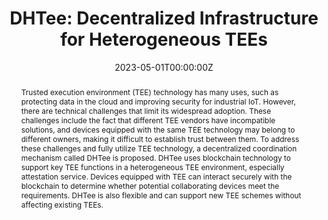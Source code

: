 ---
title: "DHTee: Decentralized Infrastructure for Heterogeneous TEEs"
authors:
- Rabimba Karanjai
- Zhimin Gao
- Lin Chen
- admin
- Teweon Suh
- Weidong Shi
- Lei Xu

date: "2023-05-01T00:00:00Z"
doi: "10.1109/ICBC56567.2023.10174906"

# Publication type.
# Legend: 0 = Uncategorized; 1 = Conference paper; 2 = Journal article;
# 3 = Preprint / Working Paper; 4 = Report; 5 = Book; 6 = Book section;
# 7 = Thesis; 8 = Patent
publication_types: ["1"]

# Publication name and optional abbreviated publication name.
publication: "*2023 IEEE International Conference on Blockchain and Cryptocurrency (ICBC 2023)*"
publication_short: ""

abstract: Trusted execution environment (TEE) technology has many uses, such as protecting data in the cloud and improving security for industrial IoT. However, there are technical challenges that limit its widespread adoption. These challenges include the fact that different TEE vendors have incompatible solutions, and devices equipped with the same TEE technology may belong to different owners, making it difficult to establish trust between them. To address these challenges and fully utilize TEE technology, a decentralized coordination mechanism called DHTee is proposed. DHTee uses blockchain technology to support key TEE functions in a heterogeneous TEE environment, especially attestation service. Devices equipped with TEE can interact securely with the blockchain to determine whether potential collaborating devices meet the requirements. DHTee is also flexible and can support new TEE schemes without affecting existing TEEs.
---